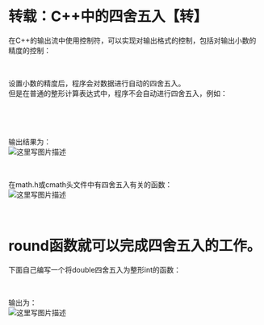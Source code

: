 # 转载：C++中的四舍五入【转】

在C++的输出流中使用控制符，可以实现对输出格式的控制，包括对输出小数的精度的控制：

 

设置小数的精度后，程序会对数据进行自动的四舍五入。 <br/>
但是在普通的整形计算表达式中，程序不会自动进行四舍五入，例如：

 

 

输出结果为： <br/><img alt="这里写图片描述" src="https://img-blog.csdn.net/20170523102858267?watermark/2/text/aHR0cDovL2Jsb2cuY3Nkbi5uZXQvcXFfMzYwMTY0MDc=/font/5a6L5L2T/fontsize/400/fill/I0JBQkFCMA==/dissolve/70/gravity/SouthEast"/>

 

在math.h或cmath头文件中有四舍五入有关的函数： <br/><img alt="这里写图片描述" src="https://img-blog.csdn.net/20170523103144877?watermark/2/text/aHR0cDovL2Jsb2cuY3Nkbi5uZXQvcXFfMzYwMTY0MDc=/font/5a6L5L2T/fontsize/400/fill/I0JBQkFCMA==/dissolve/70/gravity/SouthEast"/> 

 

# **round函数就可以完成四舍五入的工作。**

下面自己编写一个将double四舍五入为整形int的函数：

 

输出为： <br/><img alt="这里写图片描述" src="https://img-blog.csdn.net/20170523103639180?watermark/2/text/aHR0cDovL2Jsb2cuY3Nkbi5uZXQvcXFfMzYwMTY0MDc=/font/5a6L5L2T/fontsize/400/fill/I0JBQkFCMA==/dissolve/70/gravity/SouthEast"/>
